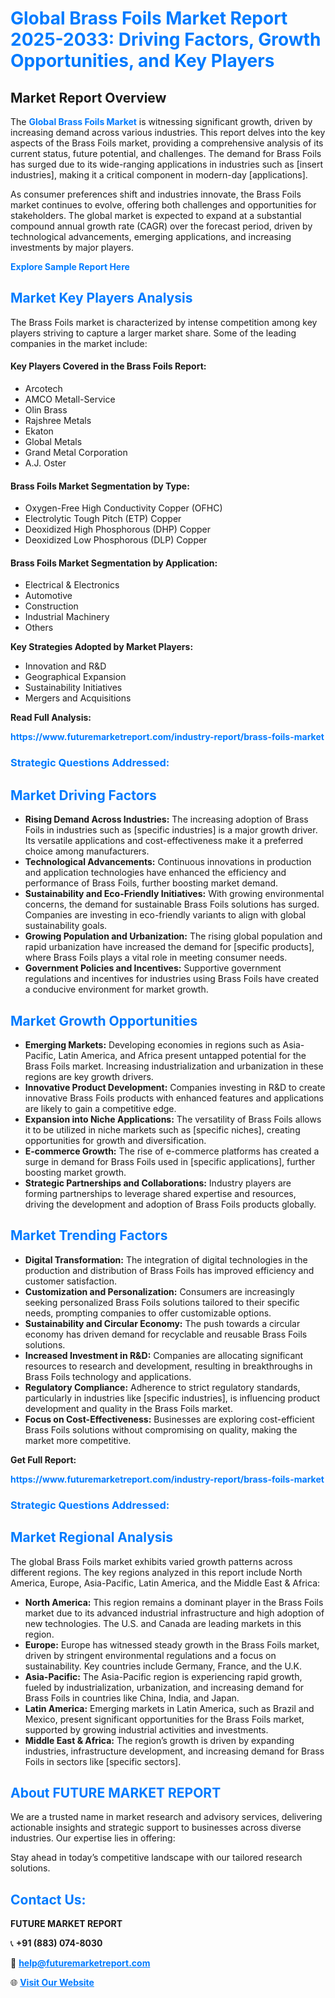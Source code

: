 <h1 style="color: #007BFF;">Global Brass Foils Market Report 2025-2033: Driving Factors, Growth Opportunities, and Key Players</h1>

<section id="overview">
<h2>Market Report Overview</h2>
<p>The <a href="https://www.futuremarketreport.com/industry-report/brass-foils-market" style="color: #007BFF; text-decoration: none;"><strong>Global Brass Foils Market</strong></a> is witnessing significant growth, driven by increasing demand across various industries. This report delves into the key aspects of the Brass Foils market, providing a comprehensive analysis of its current status, future potential, and challenges. The demand for Brass Foils has surged due to its wide-ranging applications in industries such as [insert industries], making it a critical component in modern-day [applications].</p>
<p>As consumer preferences shift and industries innovate, the Brass Foils market continues to evolve, offering both challenges and opportunities for stakeholders. The global market is expected to expand at a substantial compound annual growth rate (CAGR) over the forecast period, driven by technological advancements, emerging applications, and increasing investments by major players.</p>
</section>

<section id="overview">
<p><a href="https://www.futuremarketreport.com/request-sample/reportId=115091" style="color: #007BFF; text-decoration: none;"><strong>Explore Sample Report Here</strong></a></p>
</section>

<section id="key-players">
<h2 style="color: #007BFF;">Market Key Players Analysis</h2>
<p>The Brass Foils market is characterized by intense competition among key players striving to capture a larger market share. Some of the leading companies in the market include:</p>
<h4>Key Players Covered in the Brass Foils Report:</h4>
<ul><li>Arcotech</li><li>AMCO Metall-Service</li><li>Olin Brass</li><li>Rajshree Metals</li><li>Ekaton</li><li>Global Metals</li><li>Grand Metal Corporation</li><li>A.J. Oster</li></ul>
<h4>Brass Foils Market Segmentation by Type:</h4>
<ul><li>Oxygen-Free High Conductivity Copper (OFHC)</li><li>Electrolytic Tough Pitch (ETP) Copper</li><li>Deoxidized High Phosphorous (DHP) Copper</li><li>Deoxidized Low Phosphorous (DLP) Copper</li></ul>

<h4>Brass Foils Market Segmentation by Application:</h4>
<ul><li>Electrical &amp; Electronics</li><li>Automotive</li><li>Construction</li><li>Industrial Machinery</li><li>Others</li></ul>
<p><strong>Key Strategies Adopted by Market Players:</strong></p>
<ul>
<li>Innovation and R&D</li>
<li>Geographical Expansion</li>
<li>Sustainability Initiatives</li>
<li>Mergers and Acquisitions</li>
</ul>
</section>

<section>
<p><strong>Read Full Analysis: </strong></p><a href="https://www.futuremarketreport.com/industry-report/brass-foils-market" style="color: #007BFF; text-decoration: none;"><strong>https://www.futuremarketreport.com/industry-report/brass-foils-market</strong></a>
<h3 style="color: #007BFF;">Strategic Questions Addressed:</h3>
</section>

<section id="driving-factors">
<h2 style="color: #007BFF;">Market Driving Factors</h2>
<ul>
<li><strong>Rising Demand Across Industries:</strong> The increasing adoption of Brass Foils in industries such as [specific industries] is a major growth driver. Its versatile applications and cost-effectiveness make it a preferred choice among manufacturers.</li>
<li><strong>Technological Advancements:</strong> Continuous innovations in production and application technologies have enhanced the efficiency and performance of Brass Foils, further boosting market demand.</li>
<li><strong>Sustainability and Eco-Friendly Initiatives:</strong> With growing environmental concerns, the demand for sustainable Brass Foils solutions has surged. Companies are investing in eco-friendly variants to align with global sustainability goals.</li>
<li><strong>Growing Population and Urbanization:</strong> The rising global population and rapid urbanization have increased the demand for [specific products], where Brass Foils plays a vital role in meeting consumer needs.</li>
<li><strong>Government Policies and Incentives:</strong> Supportive government regulations and incentives for industries using Brass Foils have created a conducive environment for market growth.</li>
</ul>
</section>

<section id="growth-opportunities">
<h2 style="color: #007BFF;">Market Growth Opportunities</h2>
<ul>
<li><strong>Emerging Markets:</strong> Developing economies in regions such as Asia-Pacific, Latin America, and Africa present untapped potential for the Brass Foils market. Increasing industrialization and urbanization in these regions are key growth drivers.</li>
<li><strong>Innovative Product Development:</strong> Companies investing in R&D to create innovative Brass Foils products with enhanced features and applications are likely to gain a competitive edge.</li>
<li><strong>Expansion into Niche Applications:</strong> The versatility of Brass Foils allows it to be utilized in niche markets such as [specific niches], creating opportunities for growth and diversification.</li>
<li><strong>E-commerce Growth:</strong> The rise of e-commerce platforms has created a surge in demand for Brass Foils used in [specific applications], further boosting market growth.</li>
<li><strong>Strategic Partnerships and Collaborations:</strong> Industry players are forming partnerships to leverage shared expertise and resources, driving the development and adoption of Brass Foils products globally.</li>
</ul>
</section>

<section id="trending-factors">
<h2 style="color: #007BFF;">Market Trending Factors</h2>
<ul>
<li><strong>Digital Transformation:</strong> The integration of digital technologies in the production and distribution of Brass Foils has improved efficiency and customer satisfaction.</li>
<li><strong>Customization and Personalization:</strong> Consumers are increasingly seeking personalized Brass Foils solutions tailored to their specific needs, prompting companies to offer customizable options.</li>
<li><strong>Sustainability and Circular Economy:</strong> The push towards a circular economy has driven demand for recyclable and reusable Brass Foils solutions.</li>
<li><strong>Increased Investment in R&D:</strong> Companies are allocating significant resources to research and development, resulting in breakthroughs in Brass Foils technology and applications.</li>
<li><strong>Regulatory Compliance:</strong> Adherence to strict regulatory standards, particularly in industries like [specific industries], is influencing product development and quality in the Brass Foils market.</li>
<li><strong>Focus on Cost-Effectiveness:</strong> Businesses are exploring cost-efficient Brass Foils solutions without compromising on quality, making the market more competitive.</li>
</ul>
</section>

<section>
<p><strong>Get Full Report: </strong></p><a href="https://www.futuremarketreport.com/industry-report/brass-foils-market" style="color: #007BFF; text-decoration: none;"><strong>https://www.futuremarketreport.com/industry-report/brass-foils-market</strong></a>
<h3 style="color: #007BFF;">Strategic Questions Addressed:</h3>
</section>


<section id="regional-analysis">
<h2 style="color: #007BFF;">Market Regional Analysis</h2>
<p>The global Brass Foils market exhibits varied growth patterns across different regions. The key regions analyzed in this report include North America, Europe, Asia-Pacific, Latin America, and the Middle East & Africa:</p>
<ul>
<li><strong>North America:</strong> This region remains a dominant player in the Brass Foils market due to its advanced industrial infrastructure and high adoption of new technologies. The U.S. and Canada are leading markets in this region.</li>
<li><strong>Europe:</strong> Europe has witnessed steady growth in the Brass Foils market, driven by stringent environmental regulations and a focus on sustainability. Key countries include Germany, France, and the U.K.</li>
<li><strong>Asia-Pacific:</strong> The Asia-Pacific region is experiencing rapid growth, fueled by industrialization, urbanization, and increasing demand for Brass Foils in countries like China, India, and Japan.</li>
<li><strong>Latin America:</strong> Emerging markets in Latin America, such as Brazil and Mexico, present significant opportunities for the Brass Foils market, supported by growing industrial activities and investments.</li>
<li><strong>Middle East & Africa:</strong> The region’s growth is driven by expanding industries, infrastructure development, and increasing demand for Brass Foils in sectors like [specific sectors].</li>
</ul>
</section>

<footer>
<h2 style="color: #007BFF;">About FUTURE MARKET REPORT</h2>
<p>We are a trusted name in market research and advisory services, delivering actionable insights and strategic support to businesses across diverse industries. Our expertise lies in offering:</p>

<p>Stay ahead in today’s competitive landscape with our tailored research solutions.</p>

<h2 style="color: #007BFF;">Contact Us:</h2>
<p><strong>FUTURE MARKET REPORT</strong></p>
<p>📞 <strong>+91 (883) 074-8030</strong></p>
<p>📧 <strong><a href="mailto:help@futuremarketreport.com" style="color: #007BFF;">help@futuremarketreport.com</a></strong></p>
<p>🌐 <strong><a href="https://www.futuremarketreport.com/" style="color: #007BFF;">Visit Our Website</a></strong></p>
</footer>